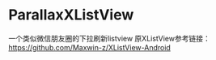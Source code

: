 # ParallaxXListView
一个类似微信朋友圈的下拉刷新listview 原XListView参考链接：https://github.com/Maxwin-z/XListView-Android

